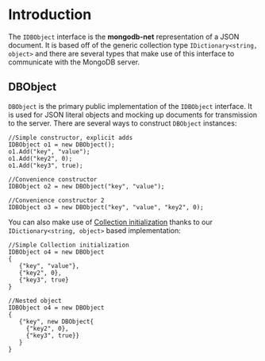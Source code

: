 # Introduction #

The `IDBObject` interface is the **mongodb-net** representation of a JSON document. It is based off of the generic collection type `IDictionary<string, object>` and there are several types that make use of this interface to communicate with the MongoDB server.

## DBObject ##
`DBObject` is the primary public implementation of the `IDBObject` interface. It is used for JSON literal objects and mocking up documents for transmission to the server. There are several ways to construct `DBObject` instances:

```
//Simple constructor, explicit adds
IDBObject o1 = new DBObject();
o1.Add("key", "value");
o1.Add("key2", 0);
o1.Add("key3", true);

//Convenience constructor
IDBObject o2 = new DBObject("key", "value");

//Convenience constructor 2
IDBObject o3 = new DBObject("key", "value", "key2", 0);
```
You can also make use of [Collection initialization](http://msdn.microsoft.com/en-us/library/bb531208.aspx) thanks to our `IDictionary<string, object>` based implementation:

```
//Simple Collection initialization
IDBObject o4 = new DBObject 
{
   {"key", "value"},
   {"key2", 0},
   {"key3", true}
}

//Nested object
IDBObject o4 = new DBObject 
{
   {"key", new DBObject{
     {"key2", 0},
     {"key3", true}}
   }
}

```